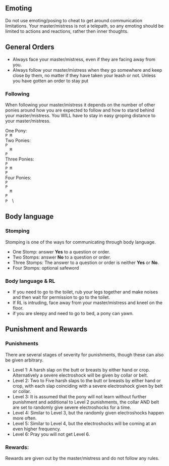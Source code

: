## Emoting

Do not use emoting/posing to cheat to get around communication limitations.
Your master/mistress is not a telepath, so any emoting should be limited to actions and reactions, rather then inner thoughts.

## General Orders

- Always face your master/mistress, even if they are facing away from you.
- Always follow your master/mistress when they go somewhere and keep close by them, no matter if they have taken your leash or not. Unless you have gotten an order to stay put

### Following

When following your master/mistress it depends on the number of other ponies around how you are expected to follow and how to stand behind your master/mistress.
You WILL have to stay in easy groping distance to your master/mistress.

One Pony:\
		`P M`\
Two Ponies:\
		`P  `\
		`  M`\
		`P  `\
Three Ponies:\
		`P  `\
		`P M`\
		`P  `\
Four Ponies:\
		`P  `\
		`P  `\
		`  M`\
		`P  `\
		`P  `\

## Body language

### Stomping

Stomping is one of the ways for communicating through body language.

- One Stomp: answer **Yes** to a question or order.
- Two Stomps: answer **No** to a question or order.
- Three Stomps: The answer to a question or order is neither **Yes** or **No**.
- Four Stomps: optional safeword

### Body language & RL

- If you need to go to the toilet, rub your legs together and make noises and then wait for permission to go to the toilet.
- If RL is intruding, face away from your master/mistress and kneel on the floor.
- if you are sleepy and need to go to bed, a pony can yawn.

## Punishment and Rewards

### Punishments

There are several stages of severity for punishments, though these can also be given arbitrary.

- Level 1: A harsh slap on the butt or breasts by either hand or crop. Alternatively a severe electroshock will be given by collar or belt.
- Level 2: Two to Five harsh slaps to the butt or breasts by either hand or crop, with each slap coinciding with a severe electroshock given by belt or collar.
- Level 3: It is assumed that the pony will not learn without further punishment and additional to Level 2 punishments, the collar AND belt are set to randomly give severe electroshocks for a time.
- Level 4: Similar to Level 3, but the randomly given electroshocks happen more often.
- Level 5: Similar to Level 4, but the electroshocks will be coming at an even higher frequency.
- Level 6: Pray you will not get Level 6.

### Rewards:

Rewards are given out by the master/mistress and do not follow any rules.
